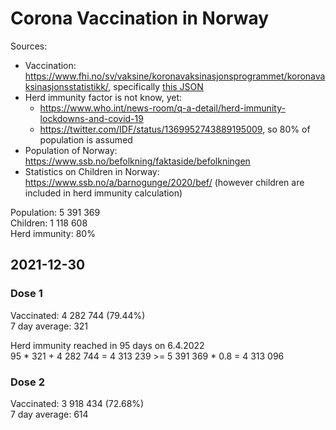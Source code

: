 # Corona Vaccination in Norway

Sources:

- Vaccination: <https://www.fhi.no/sv/vaksine/koronavaksinasjonsprogrammet/koronavaksinasjonsstatistikk/>, specifically [this JSON](https://www.fhi.no/api/chartdata/api/99119)
- Herd immunity factor is not know, yet:
  - <https://www.who.int/news-room/q-a-detail/herd-immunity-lockdowns-and-covid-19>
  - <https://twitter.com/IDF/status/1369952743889195009>, so 80% of population is assumed
- Population of Norway: <https://www.ssb.no/befolkning/faktaside/befolkningen>
- Statistics on Children in Norway: https://www.ssb.no/a/barnogunge/2020/bef/ (however children are included in herd immunity calculation)

Population: 5 391 369  
Children: 1 118 608  
Herd immunity: 80%  

## 2021-12-30

### Dose 1

Vaccinated: 4 282 744 (79.44%)  
7 day average: 321

Herd immunity reached in 95 days on 6.4.2022  
95 * 321 + 4 282 744 = 4 313 239 >= 5 391 369 * 0.8 = 4 313 096

### Dose 2

Vaccinated: 3 918 434 (72.68%)  
7 day average: 614

